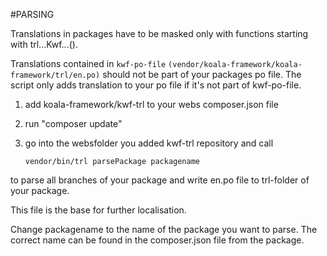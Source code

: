#PARSING

Translations in packages have to be masked only with functions starting with trl...Kwf...().

Translations contained in `kwf-po-file` `(vendor/koala-framework/koala-framework/trl/en.po)` should not be part of your 
packages po file. The script only adds translation to your po file if it's not part of kwf-po-file.

1. add koala-framework/kwf-trl to your webs composer.json file
2. run "composer update"
3. go into the websfolder you added kwf-trl repository and call 

    `vendor/bin/trl parsePackage packagename` 

to parse all branches of your package and write en.po file to trl-folder of your package.

This file is the base for further localisation.

Change packagename to the name of the package you want to parse. 
The correct name can be found in the composer.json file from the package.
